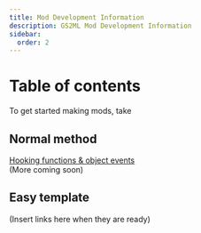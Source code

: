 ```yaml
---
title: Mod Development Information
description: GS2ML Mod Development Information
sidebar:
  order: 2
---
```


# Table of contents

To get started making mods, take 

## Normal method
[Hooking functions & object events](/GS2ML/guides/mod-development/hooking)  
(More coming soon)

## Easy template
(Insert links here when they are ready)
